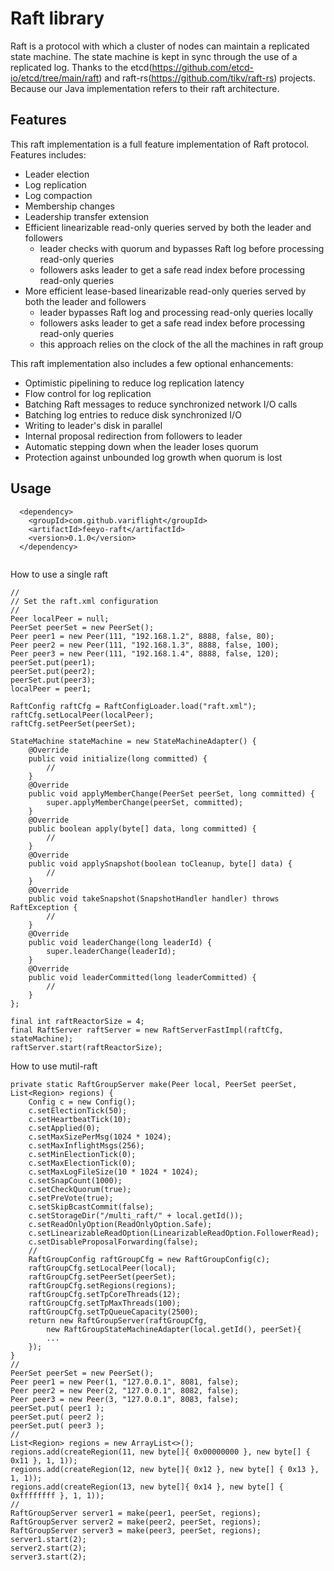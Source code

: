 # Raft library

Raft is a protocol with which a cluster of nodes can maintain a replicated state machine.
The state machine is kept in sync through the use of a replicated log.
Thanks to the etcd(https://github.com/etcd-io/etcd/tree/main/raft) and raft-rs(https://github.com/tikv/raft-rs) projects.
Because our Java implementation refers to their raft architecture.


## Features

This raft implementation is a full feature implementation of Raft protocol. Features includes:

- Leader election
- Log replication
- Log compaction
- Membership changes
- Leadership transfer extension
- Efficient linearizable read-only queries served by both the leader and followers
  - leader checks with quorum and bypasses Raft log before processing read-only queries
  - followers asks leader to get a safe read index before processing read-only queries
- More efficient lease-based linearizable read-only queries served by both the leader and followers
  - leader bypasses Raft log and processing read-only queries locally
  - followers asks leader to get a safe read index before processing read-only queries
  - this approach relies on the clock of the all the machines in raft group

This raft implementation also includes a few optional enhancements:

- Optimistic pipelining to reduce log replication latency
- Flow control for log replication
- Batching Raft messages to reduce synchronized network I/O calls
- Batching log entries to reduce disk synchronized I/O
- Writing to leader's disk in parallel
- Internal proposal redirection from followers to leader
- Automatic stepping down when the leader loses quorum
- Protection against unbounded log growth when quorum is lost


## Usage

```
  <dependency>
	<groupId>com.github.variflight</groupId>
	<artifactId>feeyo-raft</artifactId>
	<version>0.1.0</version>
  </dependency>
	
```

How to use a single raft

```
//
// Set the raft.xml configuration
//
Peer localPeer = null;
PeerSet peerSet = new PeerSet();
Peer peer1 = new Peer(111, "192.168.1.2", 8888, false, 80);
Peer peer2 = new Peer(111, "192.168.1.3", 8888, false, 100);
Peer peer3 = new Peer(111, "192.168.1.4", 8888, false, 120);
peerSet.put(peer1);
peerSet.put(peer2);
peerSet.put(peer3);
localPeer = peer1;

RaftConfig raftCfg = RaftConfigLoader.load("raft.xml");
raftCfg.setLocalPeer(localPeer);
raftCfg.setPeerSet(peerSet);

StateMachine stateMachine = new StateMachineAdapter() {
	@Override
	public void initialize(long committed) {
		//
	}
	@Override
	public void applyMemberChange(PeerSet peerSet, long committed) {
		super.applyMemberChange(peerSet, committed);
	}
	@Override
	public boolean apply(byte[] data, long committed) {
		//
	}
	@Override
	public void applySnapshot(boolean toCleanup, byte[] data) {
		//
	}
	@Override
	public void takeSnapshot(SnapshotHandler handler) throws RaftException {
		//
	}
	@Override
	public void leaderChange(long leaderId) {
		super.leaderChange(leaderId);
	}
	@Override
	public void leaderCommitted(long leaderCommitted) {
		//
	}
};

final int raftReactorSize = 4;
final RaftServer raftServer = new RaftServerFastImpl(raftCfg, stateMachine);
raftServer.start(raftReactorSize);   
```

How to use mutil-raft

```
private static RaftGroupServer make(Peer local, PeerSet peerSet, List<Region> regions) {
	Config c = new Config();
	c.setElectionTick(50);
	c.setHeartbeatTick(10);
	c.setApplied(0);
	c.setMaxSizePerMsg(1024 * 1024);
	c.setMaxInflightMsgs(256);
	c.setMinElectionTick(0);
	c.setMaxElectionTick(0);
	c.setMaxLogFileSize(10 * 1024 * 1024);
	c.setSnapCount(1000);
	c.setCheckQuorum(true);
	c.setPreVote(true);
	c.setSkipBcastCommit(false);
	c.setStorageDir("/multi_raft/" + local.getId());
	c.setReadOnlyOption(ReadOnlyOption.Safe);
	c.setLinearizableReadOption(LinearizableReadOption.FollowerRead);
	c.setDisableProposalForwarding(false);
	//
	RaftGroupConfig raftGroupCfg = new RaftGroupConfig(c);
	raftGroupCfg.setLocalPeer(local);
	raftGroupCfg.setPeerSet(peerSet);
	raftGroupCfg.setRegions(regions);
	raftGroupCfg.setTpCoreThreads(12);
	raftGroupCfg.setTpMaxThreads(100);
	raftGroupCfg.setTpQueueCapacity(2500);
	return new RaftGroupServer(raftGroupCfg, 
		new RaftGroupStateMachineAdapter(local.getId(), peerSet){
		...
	});
}
//
PeerSet peerSet = new PeerSet();
Peer peer1 = new Peer(1, "127.0.0.1", 8081, false);
Peer peer2 = new Peer(2, "127.0.0.1", 8082, false);
Peer peer3 = new Peer(3, "127.0.0.1", 8083, false);
peerSet.put( peer1 );
peerSet.put( peer2 );
peerSet.put( peer3 );
//
List<Region> regions = new ArrayList<>();
regions.add(createRegion(11, new byte[]{ 0x00000000 }, new byte[] { 0x11 }, 1, 1));
regions.add(createRegion(12, new byte[]{ 0x12 }, new byte[] { 0x13 }, 1, 1));
regions.add(createRegion(13, new byte[]{ 0x14 }, new byte[] { 0xffffffff }, 1, 1));
//
RaftGroupServer server1 = make(peer1, peerSet, regions);
RaftGroupServer server2 = make(peer2, peerSet, regions);
RaftGroupServer server3 = make(peer3, peerSet, regions);
server1.start(2);
server2.start(2);
server3.start(2);
```
